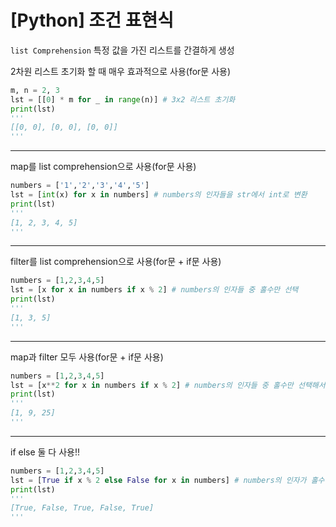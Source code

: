 # [Python] 조건 표현식

`list Comprehension` 특정 값을 가진 리스트를 간결하게 생성

2차원 리스트 초기화 할 때 매우 효과적으로 사용(for문 사용)

```python
m, n = 2, 3
lst = [[0] * m for _ in range(n)] # 3x2 리스트 초기화
print(lst)
'''
[[0, 0], [0, 0], [0, 0]]
'''
```

---

map를 list comprehension으로 사용(for문 사용)

```python
numbers = ['1','2','3','4','5']
lst = [int(x) for x in numbers]	# numbers의 인자들을 str에서 int로 변환
print(lst)
'''
[1, 2, 3, 4, 5]
'''
```

---

filter를 list comprehension으로 사용(for문 + if문 사용)

```python
numbers = [1,2,3,4,5]
lst = [x for x in numbers if x % 2]	# numbers의 인자들 중 홀수만 선택
print(lst)
'''
[1, 3, 5]
'''
```

---

map과 filter 모두 사용(for문 + if문 사용)

```python
numbers = [1,2,3,4,5]
lst = [x**2 for x in numbers if x % 2] # numbers의 인자들 중 홀수만 선택해서 제곱
print(lst)
'''
[1, 9, 25]
'''
```

---

if else 둘 다 사용!!

```python
numbers = [1,2,3,4,5]
lst = [True if x % 2 else False for x in numbers] # numbers의 인자가 홀수면 True, 짝수면 False 변환
print(lst)
'''
[True, False, True, False, True]
'''
```

